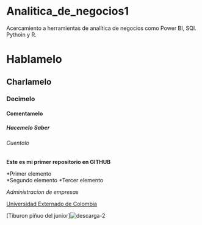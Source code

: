 # Analitica_de_negocios1
Acercamiento a herramientas de analítica de negocios como Power BI, SQl. Pythoin y R.

# Hablamelo
## Charlamelo
### Decimelo
#### Comentamelo
##### Hacemelo Saber
###### Cuentalo
**Este es mi primer repositorio en GITHUB**

*Primer elemento  
*Segundo elemento
*Tercer elemento





*Administracion de empresas*

[Universidad Externado de Colombia](https://www.uexternado.edu.co/)


[Tiburon piñuo del junior]![descarga-_2_](https://github.com/user-attachments/assets/05ca7303-fd9c-4858-86a9-807e7d12e09b)


